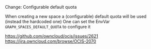 Change: Configurable default quota

When creating a new space a (configurable) default quota will be used (instead the hardcoded one)
One can set the EnvVar `GRAPH_SPACES_DEFAULT_QUOTA` to configure it

https://github.com/owncloud/ocis/issues/2621
https://jira.owncloud.com/browse/OCIS-2070

